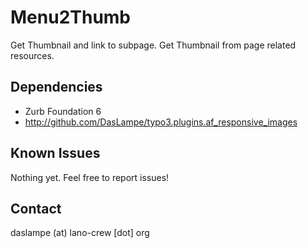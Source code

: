 # Menu2Thumb

Get Thumbnail and link to subpage. Get Thumbnail from page related resources.

## Dependencies
- Zurb Foundation 6
- http://github.com/DasLampe/typo3.plugins.af_responsive_images

## Known Issues
Nothing yet. Feel free to report issues!

## Contact
daslampe (at) lano-crew [dot] org 